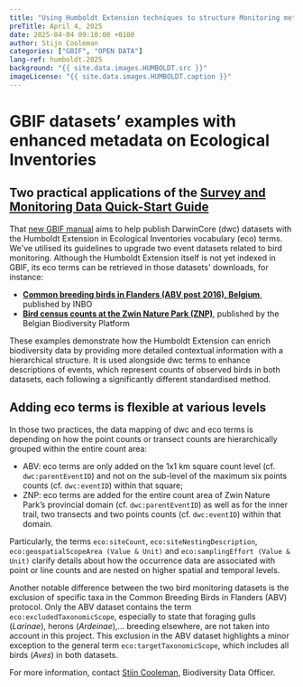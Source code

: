 ```yaml
---
title: "Using Humboldt Extension techniques to structure Monitoring metadata"
preTitle: April 4, 2025
date: 2025-04-04 09:10:08 +0100
author: Stijn Cooleman
categories: ["GBIF", "OPEN DATA"]
lang-ref: humboldt.2025
background: "{{ site.data.images.HUMBOLDT.src }}"
imageLicense: "{{ site.data.images.HUMBOLDT.caption }}"
---
```


# GBIF datasets’ examples with enhanced metadata on Ecological Inventories

## Two practical applications of the [Survey and Monitoring Data Quick-Start Guide]( https://docs.gbif.org/survey-monitoring-quick-start/)

That [new GBIF manual]( https://docs.gbif.org/survey-monitoring-quick-start/) aims to help publish DarwinCore (dwc) datasets with the Humboldt Extension in Ecological Inventories vocabulary (eco) terms. We've utilised its guidelines to upgrade two event datasets related to bird monitoring. Although the Humboldt Extension itself is not yet indexed in GBIF, its eco terms can be retrieved in those datasets' downloads, for instance:
* [**Common breeding birds in Flanders (ABV post 2016), Belgium**](https://www.gbif.org/dataset/99047b1e-ee53-4053-ba69-2e28eaaa45d9), published by INBO
* [**Bird census counts at the Zwin Nature Park (ZNP)**](https://www.gbif.org/dataset/dde71542-ad2d-4ec7-a93c-eb18bc0f432b), published by the Belgian Biodiversity Platform

These examples demonstrate how the Humboldt Extension can enrich biodiversity data by providing more detailed contextual information with a hierarchical structure. It is used alongside dwc terms to enhance descriptions of events, which represent counts of observed birds in both datasets, each following a significantly different standardised method.

## Adding eco terms is flexible at various levels
In those two practices, the data mapping of dwc and eco terms is depending on how the point counts or transect counts are hierarchically grouped within the entire count area:
* ABV: eco terms are only added on the 1x1 km square count level (cf. `dwc:parentEventID`) and not on the sub-level of the maximum six points counts (cf. `dwc:eventID`) within that square;
* ZNP: eco terms are added for the entire count area of Zwin Nature Park’s provincial domain (cf. `dwc:parentEventID`) as well as for the inner trail, two transects and two points counts (cf. `dwc:eventID`) within that domain.

Particularly, the terms `eco:siteCount`, `eco:siteNestingDescription`, `eco:geospatialScopeArea (Value & Unit)` and `eco:samplingEffort (Value & Unit)` clarify details about how the occurrence data are associated with point or line counts and are nested on higher spatial and temporal levels.

Another notable difference between the two bird monitoring datasets is the exclusion of specific taxa in the Common Breeding Birds in Flanders (ABV) protocol. Only the ABV dataset contains the term `eco:excludedTaxonomicScope`, especially to state that foraging gulls (*Larinae*), herons (*Ardeinae*),... breeding elsewhere, are not taken into account in this project. This exclusion in the ABV dataset highlights a minor exception to the general term `eco:targetTaxonomicScope`, which includes all birds (*Aves*) in both datasets.

For more information, contact [Stijn Cooleman](mailto:s.cooleman@biodiversity.be), Biodiversity Data Officer.
